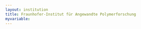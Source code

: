 ```yaml
---
layout: institution
title: Fraunhofer-Institut für Angewandte Polymerforschung
myvariable: 
---
```

